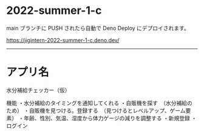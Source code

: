 # 2022-summer-1-c

main ブランチに PUSH されたら自動で Deno Deploy にデプロイされます。

https://jigintern-2022-summer-1-c.deno.dev/


---

# アプリ名
水分補給チェッカー（仮）

機能
・水分補給のタイミングを通知してくれる
・自販機を探す　（水分補給のため）
・自販機を見つける。登録する　（見つけるとレベルアップ、ゲーム要素）
・年齢、性別、気温、湿度から体力ゲージの減りを調整する
・新規登録
・ログイン


